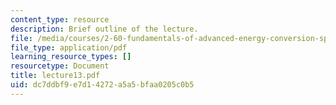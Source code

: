 ```yaml
---
content_type: resource
description: Brief outline of the lecture.
file: /media/courses/2-60-fundamentals-of-advanced-energy-conversion-spring-2004/dc7ddbf9e7d14272a5a5bfaa0205c0b5_lecture13.pdf
file_type: application/pdf
learning_resource_types: []
resourcetype: Document
title: lecture13.pdf
uid: dc7ddbf9-e7d1-4272-a5a5-bfaa0205c0b5
---
```

